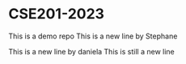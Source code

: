 # CSE201-2023
This is a demo repo
This is a new line by Stephane

This is a new line by daniela
This is still a new line

